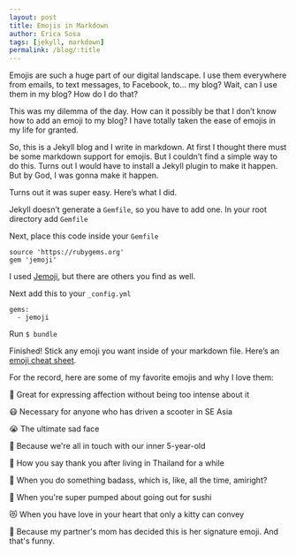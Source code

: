 ```yaml
---
layout: post
title: Emojis in Markdown
author: Erica Sosa
tags: [jekyll, markdown]
permalink: /blog/:title
---
```


Emojis are such a huge part of our digital landscape. I use them everywhere from emails, to text messages, to Facebook, to… my blog? Wait, can I use them in my blog? How do I do that? 

This was my dilemma of the day. How can it possibly be that I don’t know how to add an emoji to my blog? I have totally taken the ease of emojis in my life for granted. 

So, this is a Jekyll blog and I write in markdown. At first I thought there must be some markdown support for emojis. But I couldn’t find a simple way to do this. Turns out I would have to install a Jekyll plugin to make it happen. But by God, I was gonna make it happen.

Turns out it was super easy. Here’s what I did.

Jekyll doesn’t generate a `Gemfile`, so you have to add one. In your root directory add `Gemfile`

Next, place this code inside your `Gemfile`

~~~~
source 'https://rubygems.org'
gem 'jemoji'
~~~~

I used [Jemoji](https://github.com/jekyll/jemoji "Jemoji"), but there are others you find as well. 

Next add this to your `_config.yml`

~~~
gems:
  - jemoji
~~~

Run `$ bundle` 

Finished! Stick any emoji you want inside of your markdown file. Here’s an [emoji cheat sheet](http://www.webpagefx.com/tools/emoji-cheat-sheet/ "emoji cheat sheet"). 

For the record, here are some of my favorite emojis and why I love them: 

:purple_heart: Great for expressing affection without being too intense about it

:mask: Necessary for anyone who has driven a scooter in SE Asia

:sob: The ultimate sad face

:poop: Because we're all in touch with our inner 5-year-old

:pray: How you say thank you after living in Thailand for a while

:muscle: When you do something badass, which is, like, all the time, amiright?

:sushi: When you're super pumped about going out for sushi

:heart_eyes_cat: When you have love in your heart that only a kitty can convey

:raising_hand: Because my partner's mom has decided this is her signature emoji. And that's funny.

